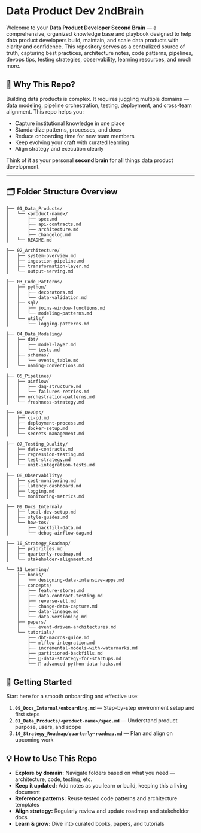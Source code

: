 # Data Product Dev 2ndBrain

Welcome to your **Data Product Developer Second Brain** — a comprehensive, organized knowledge base and playbook designed to help data product developers build, maintain, and scale data products with clarity and confidence. This repository serves as a centralized source of truth, capturing best practices, architecture notes, code patterns, pipelines, devops tips, testing strategies, observability, learning resources, and much more.


## 🚀 Why This Repo?

Building data products is complex. It requires juggling multiple domains — data modeling, pipeline orchestration, testing, deployment, and cross-team alignment. This repo helps you:

- Capture institutional knowledge in one place  
- Standardize patterns, processes, and docs  
- Reduce onboarding time for new team members  
- Keep evolving your craft with curated learning  
- Align strategy and execution clearly  

Think of it as your personal **second brain** for all things data product development.

---

## 🗂 Folder Structure Overview
```
├── 01_Data_Products/
│   └── <product-name>/
│       ├── spec.md
│       ├── api-contracts.md
│       ├── architecture.md
│       ├── changelog.md
│   └── README.md

├── 02_Architecture/
│   ├── system-overview.md
│   ├── ingestion-pipeline.md
│   ├── transformation-layer.md
│   └── output-serving.md

├── 03_Code_Patterns/
│   ├── python/
│   │   ├── decorators.md
│   │   └── data-validation.md
│   ├── sql/
│   │   ├── joins-window-functions.md
│   │   └── modeling-patterns.md
│   └── utils/
│       └── logging-patterns.md

├── 04_Data_Modeling/
│   ├── dbt/
│   │   ├── model-layer.md
│   │   └── tests.md
│   ├── schemas/
│   │   └── events_table.md
│   └── naming-conventions.md

├── 05_Pipelines/
│   ├── airflow/
│   │   ├── dag-structure.md
│   │   └── failures-retries.md
│   ├── orchestration-patterns.md
│   └── freshness-strategy.md

├── 06_DevOps/
│   ├── ci-cd.md
│   ├── deployment-process.md
│   ├── docker-setup.md
│   └── secrets-management.md

├── 07_Testing_Quality/
│   ├── data-contracts.md
│   ├── regression-testing.md
│   ├── test-strategy.md
│   └── unit-integration-tests.md

├── 08_Observability/
│   ├── cost-monitoring.md
│   ├── latency-dashboard.md
│   ├── logging.md
│   └── monitoring-metrics.md

├── 09_Docs_Internal/
│   ├── local-dev-setup.md
│   ├── style-guides.md
│   └── how-tos/
│       ├── backfill-data.md
│       └── debug-airflow-dag.md

├── 10_Strategy_Roadmap/
│   ├── priorities.md
│   ├── quarterly-roadmap.md
│   └── stakeholder-alignment.md

└── 11_Learning/
    ├── books/
    │   └── designing-data-intensive-apps.md
    ├── concepts/
    │   ├── feature-stores.md
    │   ├── data-contract-testing.md
    │   ├── reverse-etl.md
    │   ├── change-data-capture.md
    │   ├── data-lineage.md
    │   └── data-versioning.md
    ├── papers/
    │   └── event-driven-architectures.md
    └── tutorials/
        ├── dbt-macros-guide.md
        ├── mlflow-integration.md
        ├── incremental-models-with-watermarks.md
        ├── partitioned-backfills.md
        ├── 🚀-data-strategy-for-startups.md
        └── 🧠-advanced-python-data-hacks.md
```


## 📖 Getting Started
Start here for a smooth onboarding and effective use:

1. **`09_Docs_Internal/onboarding.md`** — Step-by-step environment setup and first steps  
2. **`01_Data_Products/<product-name>/spec.md`** — Understand product purpose, users, and scope  
3. **`10_Strategy_Roadmap/quarterly-roadmap.md`** — Plan and align on upcoming work  

## 💡 How to Use This Repo
- **Explore by domain:** Navigate folders based on what you need — architecture, code, testing, etc.  
- **Keep it updated:** Add notes as you learn or build, keeping this a living document  
- **Reference patterns:** Reuse tested code patterns and architecture templates  
- **Align strategy:** Regularly review and update roadmap and stakeholder docs  
- **Learn & grow:** Dive into curated books, papers, and tutorials  
